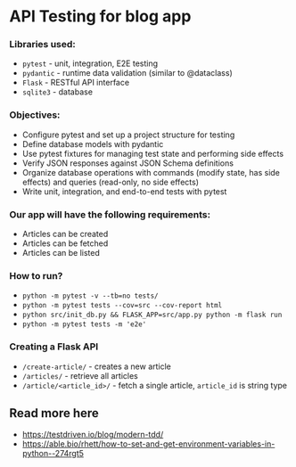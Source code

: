# API Testing for blog app

### Libraries used:
- `pytest` - unit, integration, E2E testing
- `pydantic` - runtime data validation (similar to @dataclass)
- `Flask` - RESTful API interface
- `sqlite3` - database

### Objectives:
- Configure pytest and set up a project structure for testing
- Define database models with pydantic
- Use pytest fixtures for managing test state and performing side effects
- Verify JSON responses against JSON Schema definitions
- Organize database operations with commands (modify state, has side effects) and queries (read-only, no side effects)
- Write unit, integration, and end-to-end tests with pytest


### Our app will have the following requirements:
- Articles can be created
- Articles can be fetched
- Articles can be listed

### How to run?
- `python -m pytest -v --tb=no tests/`
- `python -m pytest tests --cov=src --cov-report html`
- `python src/init_db.py && FLASK_APP=src/app.py python -m flask run`
- `python -m pytest tests -m 'e2e'`

### Creating a Flask API
- `/create-article/` - creates a new article
- `/articles/` - retrieve all articles
- `/article/<article_id>/` - fetch a single article, `article_id` is string type

## Read more here
- https://testdriven.io/blog/modern-tdd/
- https://able.bio/rhett/how-to-set-and-get-environment-variables-in-python--274rgt5